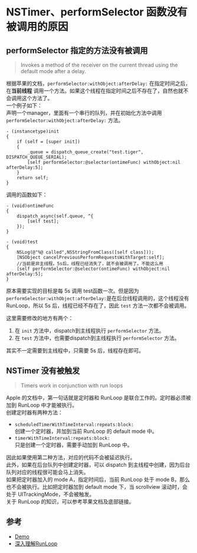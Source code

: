 # NSTimer、performSelector 函数没有被调用的原因  
## performSelector  指定的方法没有被调用  
> Invokes a method of the receiver on the current thread using the default mode after a delay.

根据苹果的文档，`performSelector:withObject:afterDelay:` 在指定时间之后，在**当前线程** 调用一个方法。如果这个线程在指定时间之后不存在了，自然也就不会调用这个方法了。  
一个例子如下：  
声明一个manager，里面有一个串行的队列，并在初始化方法中调用 `performSelector:withObject:afterDelay:`  方法。  

    - (instancetype)init
    {
        if (self = [super init])
        {
            _queue = dispatch_queue_create("test.tiger", DISPATCH_QUEUE_SERIAL);
            [self performSelector:@selector(ontimeFunc) withObject:nil afterDelay:5];
        }
        return self;
    }
    
调用的函数如下：  

    - (void)ontimeFunc
    {
        dispatch_async(self.queue, ^{
            [self test];
        });
    }
    
    - (void)test
    {
        NSLog(@"%@ called",NSStringFromClass([self class]));
        [NSObject cancelPreviousPerformRequestsWithTarget:self];
        //当前是非主线程。5s后，线程已经消失了，就不会被调用了。不能这么用
        [self performSelector:@selector(ontimeFunc) withObject:nil afterDelay:5];        
    }

原本需要实现的目标是每 5s 调用 test函数一次。但是因为 `performSelector:withObject:afterDelay:`是在后台线程调用的，这个线程没有 RunLoop，所以 5s 后，线程已经不存在了，因此 `test` 方法一次都不会被调用。  

这里需要修改的地方有两个：  

1.  在 `init` 方法中，dispatch到主线程执行 `performSelector` 方法。  
2. 在 `test` 方法中，也需要dispatch到主线程执行 `performSelector` 方法。

其实不一定需要到主线程中，只需要 5s 后，线程存在即可。  
## NSTimer 没有被触发  
> Timers work in conjunction with run loops  

Apple 的文档中，第一句话就是定时器和 RunLoop 是联合工作的。定时器必须被加到 RunLoop 中才能被执行。  
创建定时器有两种方法：    

- `scheduledTimerWithTimeInterval:repeats:block:`    
    创建一个定时器，并加到当前 RunLoop 的 default mode 中。
- `timerWithTimeInterval:repeats:block:`  
    只是创建一个定时器，需要手动加到 RunLoop 中。  

因此如果使用第二种方法，对应的代码不会被延迟执行。  
此外，如果在后台队列中创建定时器，可以 dispatch 到主线程中创建，因为后台队列对应的线程很可能会马上消失。  
如果把定时器加入的 mode A，指定时间后，当前 RunLoop 处于 mode B，那么也不会被执行。比如把定时器加到 default mode 下，当 scrollview 滚动时，会处于 UITrackingMode，不会被触发。  
关于 RunLoop 的知识，可以参考苹果文档及底部链接。

## 参考  
- [Demo](https://github.com/huahuahu/learn/tree/master/iOS/OC/TestPerformSelectore)
- [深入理解RunLoop](https://blog.ibireme.com/2015/05/18/runloop/)



